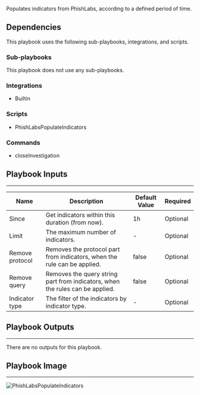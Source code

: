 Populates indicators from PhishLabs, according to a defined period of time.

## Dependencies
This playbook uses the following sub-playbooks, integrations, and scripts.

### Sub-playbooks
This playbook does not use any sub-playbooks.

### Integrations
* Builtin

### Scripts
* PhishLabsPopulateIndicators

### Commands
* closeInvestigation

## Playbook Inputs
---

| **Name** | **Description** | **Default Value** | **Required** |
| --- | --- | --- | --- | 
| Since | Get indicators within this duration (from now). | 1h | Optional |
| Limit | The maximum number of indicators. | - | Optional |
| Remove protocol | Removes the protocol part from indicators, when the rule can be applied. | false | Optional |
| Remove query | Removes the query string part from indicators, when the rules can be applied. | false | Optional |
| Indicator type | The filter of the indicators by indicator type. | - | Optional |

## Playbook Outputs
---
There are no outputs for this playbook.

## Playbook Image
---
![PhishLabsPopulateIndicators](../../doc_files/PhishLabsPopulateIndicators.png/n)
